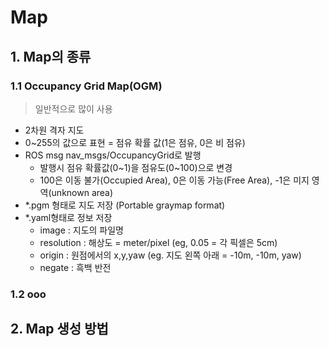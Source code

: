 # Map 

## 1. Map의 종류 

### 1.1 Occupancy Grid Map(OGM)

> 일반적으로 많이 사용 

- 2차원 격자 지도
- 0~255의 값으로 표현 = 점유 확률 값(1은 점유, 0은 비 점유)
- ROS msg nav_msgs/OccupancyGrid로 발행 
    - 발행시 점유 확률값(0~1)을 점유도(0~100)으로 변경 
    - 100은 이동 불가(Occupied Area), 0은 이동 가능(Free Area), -1은 미지 영역(unknown area)
- *.pgm 형태로 지도 저장 (Portable graymap format)
- *.yaml형태로 정보 저장
    - image : 지도의 파일명
    - resolution : 해상도 = meter/pixel (eg, 0.05 = 각 픽셀은 5cm)
    - origin : 원점에서의 x,y,yaw (eg. 지도 왼쪽 아래 = -10m, -10m, yaw)
    - negate : 흑백 반전
    
### 1.2 ooo

## 2. Map 생성 방법 

